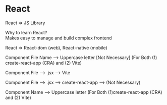 # React

React => JS Library

Why to learn React?\
Makes easy to manage and build complex frontend

React => React-dom (web), React-native (mobile)

Component File Name --> Uppercase letter [Not Necessary] (For Both (1) create-react-app (CRA) and (2) Vite)

Component File --> .jsx --> Vite

Component File --> .jsx --> create-react-app --> (Not Necessary)

Component Name --> Uppercase letter (For Both (1)create-react-app (CRA) and (2) Vite)